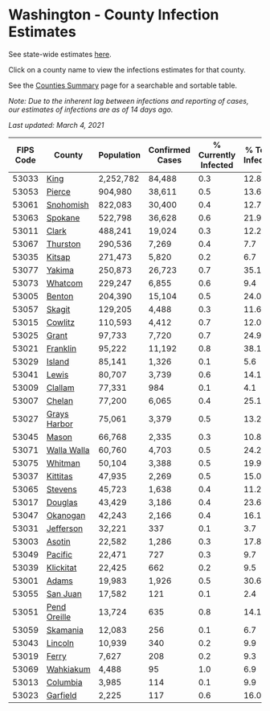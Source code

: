 # Washington - County Infection Estimates

See state-wide estimates [here](/infections/us-wa).

Click on a county name to view the infections estimates for that county.

See the [Counties Summary](/infections/summary-counties) page for a searchable and sortable table.

*Note: Due to the inherent lag between infections and reporting of cases, our estimates of infections are as of 14 days ago.*

*Last updated: March 4, 2021*

|   FIPS Code |                       County |   Population |   Confirmed Cases |   % Currently Infected |   % Total Infected |
|-------------|------------------------------|--------------|-------------------|------------------------|--------------------|
|       53033 |                 [King](king) |    2,252,782 |            84,488 |                    0.3 |               12.8 |
|       53053 |             [Pierce](pierce) |      904,980 |            38,611 |                    0.5 |               13.6 |
|       53061 |       [Snohomish](snohomish) |      822,083 |            30,400 |                    0.4 |               12.7 |
|       53063 |           [Spokane](spokane) |      522,798 |            36,628 |                    0.6 |               21.9 |
|       53011 |               [Clark](clark) |      488,241 |            19,024 |                    0.3 |               12.2 |
|       53067 |         [Thurston](thurston) |      290,536 |             7,269 |                    0.4 |                7.7 |
|       53035 |             [Kitsap](kitsap) |      271,473 |             5,820 |                    0.2 |                6.7 |
|       53077 |             [Yakima](yakima) |      250,873 |            26,723 |                    0.7 |               35.1 |
|       53073 |           [Whatcom](whatcom) |      229,247 |             6,855 |                    0.6 |                9.4 |
|       53005 |             [Benton](benton) |      204,390 |            15,104 |                    0.5 |               24.0 |
|       53057 |             [Skagit](skagit) |      129,205 |             4,488 |                    0.3 |               11.6 |
|       53015 |           [Cowlitz](cowlitz) |      110,593 |             4,412 |                    0.7 |               12.0 |
|       53025 |               [Grant](grant) |       97,733 |             7,720 |                    0.7 |               24.9 |
|       53021 |         [Franklin](franklin) |       95,222 |            11,192 |                    0.8 |               38.1 |
|       53029 |             [Island](island) |       85,141 |             1,326 |                    0.1 |                5.6 |
|       53041 |               [Lewis](lewis) |       80,707 |             3,739 |                    0.6 |               14.1 |
|       53009 |           [Clallam](clallam) |       77,331 |               984 |                    0.1 |                4.1 |
|       53007 |             [Chelan](chelan) |       77,200 |             6,065 |                    0.4 |               25.1 |
|       53027 | [Grays Harbor](grays-harbor) |       75,061 |             3,379 |                    0.5 |               13.2 |
|       53045 |               [Mason](mason) |       66,768 |             2,335 |                    0.3 |               10.8 |
|       53071 |   [Walla Walla](walla-walla) |       60,760 |             4,703 |                    0.5 |               24.2 |
|       53075 |           [Whitman](whitman) |       50,104 |             3,388 |                    0.5 |               19.9 |
|       53037 |         [Kittitas](kittitas) |       47,935 |             2,269 |                    0.5 |               15.0 |
|       53065 |           [Stevens](stevens) |       45,723 |             1,638 |                    0.4 |               11.2 |
|       53017 |           [Douglas](douglas) |       43,429 |             3,186 |                    0.4 |               23.6 |
|       53047 |         [Okanogan](okanogan) |       42,243 |             2,166 |                    0.4 |               16.1 |
|       53031 |       [Jefferson](jefferson) |       32,221 |               337 |                    0.1 |                3.7 |
|       53003 |             [Asotin](asotin) |       22,582 |             1,286 |                    0.3 |               17.8 |
|       53049 |           [Pacific](pacific) |       22,471 |               727 |                    0.3 |                9.7 |
|       53039 |       [Klickitat](klickitat) |       22,425 |               662 |                    0.2 |                9.5 |
|       53001 |               [Adams](adams) |       19,983 |             1,926 |                    0.5 |               30.6 |
|       53055 |         [San Juan](san-juan) |       17,582 |               121 |                    0.1 |                2.4 |
|       53051 | [Pend Oreille](pend-oreille) |       13,724 |               635 |                    0.8 |               14.1 |
|       53059 |         [Skamania](skamania) |       12,083 |               256 |                    0.1 |                6.7 |
|       53043 |           [Lincoln](lincoln) |       10,939 |               340 |                    0.2 |                9.9 |
|       53019 |               [Ferry](ferry) |        7,627 |               208 |                    0.2 |                9.3 |
|       53069 |       [Wahkiakum](wahkiakum) |        4,488 |                95 |                    1.0 |                6.9 |
|       53013 |         [Columbia](columbia) |        3,985 |               114 |                    0.1 |                9.9 |
|       53023 |         [Garfield](garfield) |        2,225 |               117 |                    0.6 |               16.0 |